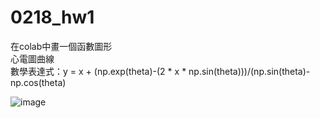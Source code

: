 # 0218_hw1

在colab中畫一個函數圖形  
心電圖曲線  
數學表達式：y = x + (np.exp(theta)-(2 * x * np.sin(theta)))/(np.sin(theta)-np.cos(theta)  

![image]("https://github.com/user-attachments/assets/7b1a9bd5-5060-4644-a364-477436d73fe9")  
